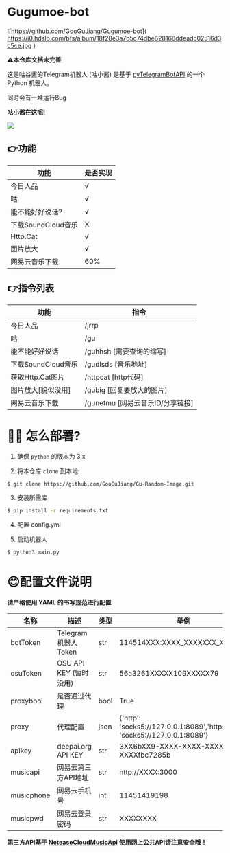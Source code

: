# Gugumoe-bot
![https://github.com/GooGuJiang/Gugumoe-bot]( https://i0.hdslb.com/bfs/album/18f28e3a7b5c74dbe628166ddeadc02516d3c5ce.jpg )
 
**⚠️本仓库文档未完善**

 这是咕谷酱的Telegram机器人 (咕小酱)
 是基于 [pyTelegramBotAPI](/eternnoir/pyTelegramBotAPI) 的一个 Python 机器人。
 
 ~~同时会有一堆运行Bug~~
 
 **[咕小酱在这呢!](http://t.me/gugumoe_bot)**
 
 <a href="https://count.getloli.com"><img align="center" src="https://count.getloli.com/get/@Gugumoe-bot"></a><br>

## 👉功能
| 功能 | 是否实现 |
| ------- | ------- |
|今日人品|√|
|咕|√|
|能不能好好说话?|√|
|下载SoundCloud音乐|X|
|Http.Cat|√|
|图片放大|√|
|网易云音乐下载|60%|

## 👉指令列表

|功能|指令|
| ------- | ------- |
|今日人品|/jrrp|
|咕|/gu|
|能不能好好说话|/guhhsh [需要查询的缩写]|
|下载SoundCloud音乐|/gudlsds [音乐地址]|
|获取Http.Cat图片|/httpcat [http代码]|
|图片放大[貌似没用]|/gubig [回复要放大的图片]|
|网易云音乐下载|/gunetmu [网易云音乐ID/分享链接]|

# 💁‍♀️ 怎么部署?
1. 确保 `python` 的版本为 3.x

2. 将本仓库 `clone` 到本地:

```bash
$ git clone https://github.com/GooGuJiang/Gu-Random-Image.git
```

3. 安装所需库

```bash
$ pip install -r requirements.txt
```

4. 配置 config.yml

5. 启动机器人

```bash
$ python3 main.py
```

# 😊配置文件说明
**请严格使用 YAML 的书写规范进行配置**

| 名称 | 描述 | 类型 | 举例 |
| ------- | ------- | ------- | ------- |
| botToken | Telegram 机器人 Token | str | 114514XXX:XXXX_XXXXXXX_XXXXXX |
| osuToken | OSU API KEY (暂时没用) | str | 56a3261XXXXX109XXXXX79 |
| proxybool | 是否通过代理 | bool | True |
| proxy | 代理配置 | json | {'http': 'socks5://127.0.0.1:8089','https': 'socks5://127.0.0.1:8089'} |
| apikey | deepai.org API KEY | str | 3XX6bXX9-XXXX-XXXX-XXXX-XXXXfbc7285b |
|musicapi|网易云第三方API地址| str |  http://XXXX:3000 |
|musicphone|网易云手机号|int|11451419198|
|musicpwd|网易云登录密码|str|XXXXXXXX|

**第三方API基于 [NeteaseCloudMusicApi](https://github.com/Binaryify/NeteaseCloudMusicApi) 使用网上公共API请注意安全哦！**
